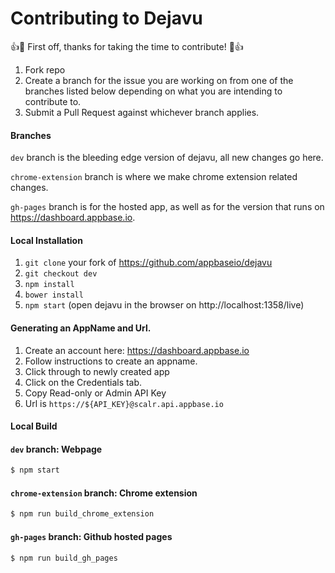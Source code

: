 # Contributing to Dejavu

:+1::tada: First off, thanks for taking the time to contribute! :tada::+1:


1. Fork repo
2. Create a branch for the issue you are working on from one of the branches listed below depending on what you are intending to contribute to. 
3. Submit a Pull Request against whichever branch applies. 


#### Branches

`dev` branch is the bleeding edge version of dejavu, all new changes go here.

`chrome-extension` branch is where we make chrome extension related changes.

`gh-pages` branch is for the hosted app, as well as for the version that runs on https://dashboard.appbase.io.


#### Local Installation

1. `git clone` your fork of https://github.com/appbaseio/dejavu
2. `git checkout dev`
3. `npm install`
4. `bower install`
5. `npm start` (open dejavu in the browser on http://localhost:1358/live)

#### Generating an AppName and Url.

1. Create an account here: https://dashboard.appbase.io
2. Follow instructions to create an appname. 
3. Click through to newly created app
4. Click on the Credentials tab. 
5. Copy Read-only or Admin API Key
6. Url is `https://${API_KEY}@scalr.api.appbase.io`

#### Local Build

#### `dev` branch: Webpage

```sh
$ npm start
```

#### `chrome-extension` branch: Chrome extension

```sh
$ npm run build_chrome_extension
```

#### `gh-pages` branch: Github hosted pages

```sh
$ npm run build_gh_pages
```
